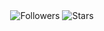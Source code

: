 <div align="center">
  <img src="https://img.shields.io/github/followers/gioimtg2003?label=Follow&style=social" alt="Followers">
  <img src="https://img.shields.io/github/stars/gioimtg2003?label=Stars&style=social" alt="Stars">
</div>
<br>
<img src="https://github.com/dopaemon/dopaemon/raw/output/dist/github-snake.svg" alt="" style="max-width: 100%;">

